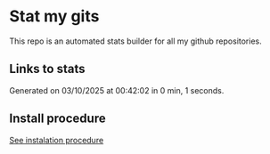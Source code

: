 # Stat my gits

This repo is an automated stats builder for all my github repositories.

## Links to stats


Generated on 03/10/2025 at 00:42:02 in 0 min, 1 seconds.

## Install procedure

[See instalation procedure](./src/install.md)
